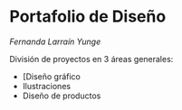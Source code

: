 # Portafolio de Diseño
*Fernanda Larraín Yunge*

División de proyectos en 3 áreas generales:
* [Diseño gráfico
* Ilustraciones
* Diseño de productos


